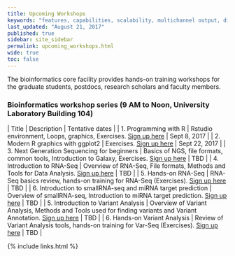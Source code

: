 ```yaml
---
title: Upcoming Workshops 
keywords: "features, capabilities, scalability, multichannel output, dita, hats, comparison, benefits"
last_updated: "August 21, 2017"
published: true
sidebar: site_sidebar
permalink: upcoming_workshops.html
wide: true
toc: false
---
```


The bioinformatics core facility provides hands-on training workshops for the graduate students, postdocs, research scholars and faculty members.

### Bioinformatics workshop series (9 AM to Noon, University Laboratory Building 104)

| Title | Description | Tentative dates |
| 1. Programming with R | Rstudio environment, Loops, graphics, Exercises. [Sign up here](https://goo.gl/forms/natP7w8p4KxjC8zB2) | Sept 8, 2017 |
| 2.  Modern R graphics with ggplot2 | Exercises. [Sign up here](https://goo.gl/forms/nD1FYmhS09IA2Y5B3) | Sept 22, 2017 |
| 3.  Next Generation Sequencing for beginners | Basics of NGS, file formats, common tools, Introduction to Galaxy, Exercises. [Sign up here](https://goo.gl/forms/og0VaTnEnc5w7X9i1) | TBD |
| 4. Introduction to RNA-Seq | Overview of RNA-Seq, File formats, Methods and Tools for Data Analysis. [Sign up here](https://goo.gl/forms/VD52MvHfgQ9oQKF63) | TBD |
| 5.  Hands-on RNA-Seq  | RNA-Seq basics review, hands-on training for RNA-Seq (Exercises). [Sign up here](https://goo.gl/forms/wGxdqj5G49cfOK7l1) | TBD |
| 6. Introduction to smallRNA-seq and miRNA target prediction | Overview of smallRNA-seq, Introduction to miRNA target prediction. [Sign up here](https://goo.gl/forms/5I5ceEH1AMFMAT2c2) | TBD |
| 5.  Introduction to Variant Analysis | Overview of Variant Analysis, Methods and Tools used for finding variants and Variant Annotation. [Sign up here](https://goo.gl/forms/xAmS90jOmTB3LjSY2) | TBD |
| 6.  Hands-on Variant Analysis | Review of Variant Analysis tools, hands-on training for Var-Seq (Exercises). [Sign up here](https://goo.gl/forms/5UNKx6IMABrxX3bL2) | TBD |

{% include links.html %}
